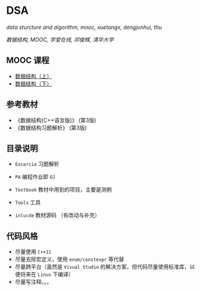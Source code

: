 # DSA
*data sturcture and algorithm, mooc, xuetangx, dengjunhui, thu*

*数据结构, MOOC, 学堂在线, 邓俊辉, 清华大学*

## MOOC 课程
* [数据结构（上）](http://www.xuetangx.com/courses/course-v1:TsinghuaX+30240184+sp/about)
* [数据结构（下）](http://www.xuetangx.com/courses/course-v1:TsinghuaX+30240184_2X+sp/about)

## 参考教材
* 《数据结构(C++语言版)》 (第3版)
* 《数据结构习题解析》 (第3版)

## 目录说明

* `Excercie` 习题解析

* `PA` 编程作业即 `OJ`

* `Textbook` 教材中用到的项目，主要是测例

* `Tools` 工具

* `inlucde` 教材源码 （有改动与补充）

## 代码风格

* 尽量使用 `C++11`
* 尽量去除宏定义，使用 `enum/constexpr` 等代替
* 尽量跨平台（虽然是 `Visual Studio` 的解决方案，但代码尽量使用标准库，以便将来在 `Linux` 下编译）
* 尽量写注释。。。
